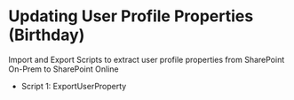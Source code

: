 # Updating User Profile Properties (Birthday)
Import and Export Scripts to extract user profile properties from SharePoint On-Prem to SharePoint Online

* Script 1: ExportUserProperty
